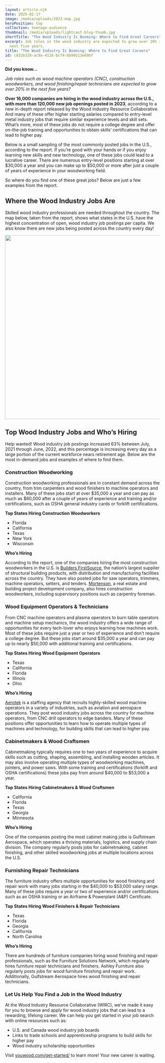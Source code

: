 ```yaml
---
layout: article.njk
date: 2025-02-17
image: /media/uploads/2023-map.jpg
heroPosition: top
collection: teenage-audience
thumbnail: /media/uploads/lightcast-blog-thumb.jpg
shortTitle: "The Wood Industry Is Booming: Where to Find Great Careers"
excerpt: Job roles in the wood industry are expected to grow over 20% in the
  next five years.
title: "The Wood Industry Is Booming: Where to Find Great Careers"
id: c832b328-ac9a-4116-bcf4-bb99213e69bf
---
```

**Did you know…** 

*Job roles such as wood machine operators (CNC), construction woodworkers, and wood finishing/repair technicians are expected to grow over 20% in the next five years?*

**Over 16,000 companies are hiring in the wood industry across the U.S., with more than 120,000 new job openings posted in 2023**, according to a new in-depth report released by the Wood Industry Resource Collaborative. And many of these offer higher starting salaries compared to entry-level metal industry jobs that require similar experience levels and skill sets. What’s more, most of these jobs do not require a college degree and offer on-the-job training and opportunities to obtain skills’ certifications that can lead to higher pay.

Below is a small sampling of the most commonly posted jobs in the U.S., according to the report. If you’re good with your hands or if you enjoy learning new skills and new technology, one of these jobs could lead to a lucrative career. There are numerous entry-level positions starting at over $30,000 a year and you can make up to $50,000 or more after just a couple of years of experience in your woodworking field.

So where do you find one of these great jobs? Below are just a few examples from the report.

## Where the Wood Industry Jobs Are

Skilled wood industry professionals are needed throughout the country. The map below, taken from the report, shows what states in the U.S. have the highest concentration of open, wood industry job postings per capita. We also know there are new jobs being posted across the country every day!

<img src="/media/uploads/2023-map.jpg" width="600">

## Top Wood Industry Jobs and Who’s Hiring

Help wanted! Wood industry job postings increased 63% between July, 2021 through June, 2022, and this percentage is increasing every day as a large portion of the current workforce nears retirement age. Below are the most in-demand jobs and examples of where to find them.

### Construction Woodworking

Construction woodworking professionals are in constant demand across the country, from trim carpenters and wood finishers to machine operators and installers. Many of these jobs start at over $35,000 a year and can pay as much as $60,000 after a couple of years of experience and training and/or certifications, such as OSHA general industry cards or forklift certifications.

**Top States Hiring Construction Woodworkers**

* Florida
* California
* Texas
* New York
* Wisconsin

**Who’s Hiring**

According to the report, one of the companies hiring the most construction woodworkers in the U.S. is [Builders FirstSource](https://www.bldr.com/join-our-team/tips-to-apply), 
the nation’s largest supplier of structural building products, with distribution and manufacturing facilities 
across the country. They have also posted jobs for saw operators, trimmers, machine operators, setters, and tenders. 
[Mortenson](https://www.mortenson.com/careers/search#first=10&f:category=[Craft]), a real estate and building project development company, also hires construction woodworkers, including supervisory positions such as carpentry foreman.


### Wood Equipment Operators & Technicians

From CNC machine operators and plasma operators to burn table operators and machine setup mechanics, the wood industry offers a wide range of opportunities for every tech-lover who enjoys learning how machines work. Most of these jobs require just a year or two of experience and don’t require a college degree. But these jobs start around $35,000 a year and can pay up to nearly $50,000 with additional training and certifications.

**Top States Hiring Wood Equipment Operators**

* Texas
* California
* Florida
* Illinois
* Ohio

**Who’s Hiring**

[Aerotek](https://www.aerotek.com/en/about-us) is a staffing agency that recruits highly-skilled wood machine operators in a variety of industries, such as aviation and aerospace operations. They post wood industry jobs across the country for machine operators, from CNC drill operators to edge banders. Many of these positions offer opportunities to learn how to operate multiple types of machines and technology, for building skills that can lead to higher pay.

### Cabinetmakers & Wood Craftsmen

Cabinetmaking typically requires one to two years of experience to acquire skills such as cutting, shaping, assembling, and installing wooden articles. It may also involve operating multiple types of woodworking machines, jointers, and power saws. With some training and certifications (forklift and OSHA certifications) these jobs pay from around $40,000 to $53,000 a year.

**Top States Hiring Cabinetmakers & Wood Craftsmen**

* California
* Florida
* Texas
* Georgia
* Minnesota

**Who’s Hiring**

One of the companies posting the most cabinet making jobs is Gulfstream Aerospace, which operates a thriving materials, logistics, and supply chain division. The company regularly posts jobs for cabinetmaking, cabinet finishing, and other skilled woodworking jobs at multiple locations across the U.S. 

### Furnishing Repair Technicians

The furniture industry offers multiple opportunities for wood finishing and repair work with many jobs starting in the $40,000 to $53,000 salary range. Many of these jobs require a year or two of experience and/or certifications such as an OSHA training or an Airframe & Powerplant (A&P) Certificate.

**Top States Hiring Wood Finishers & Repair Technicians**

* Texas
* Florida
* Georgia
* California
* North Carolina

**Who’s Hiring**

There are hundreds of furniture companies hiring wood finishing and repair professionals, such as the Furniture Solutions Network, which regularly hires furniture repair technicians and finishers. Ashley Furniture also regularly posts jobs for wood furniture finishing and repair work. Additionally, Gulfstream Aerospace hires wood finishing and repair technicians.

### Let Us Help You Find a Job in the Wood Industry

At the Wood Industry Resource Collaborative (WIRC), we’ve made it easy for you to browse and apply for wood industry jobs that can lead to a rewarding, lifelong career. We can help you get started in your job search with online resources such as:

* U.S. and Canada wood industry job boards
* Links to trade schools and apprenticeship programs to build skills for higher pay
* Wood industry scholarship opportunities

Visit [youwood.com/get-started/](/get-started/) to learn more! Your new career is waiting.
